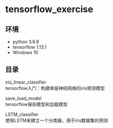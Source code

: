 # tensorflow_exercise

## 环境
+ python 3.6.8
+ tensorflow 1.13.1
+ Windows 10
## 目录
iris_linear_classifier  
 tensorflow入门：构建单层神经网络的iris预测模型

save_load_model  
tensorflow保存模型和加载模型

LSTM_classifier  
使用LSTM来建立一个分类器，用于iris数据集的预测
